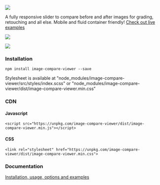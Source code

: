 ![](screenshots/logo.jpg)

A fully responsive slider to compare before and after images for grading, retouching and all else. Mobile and fluid container friendly! [Check out live examples](https://image-compare-viewer.netlify.com/)

![](screenshots/eg-1.jpg)

![](screenshots/eg-2.jpg)

### Installation

```
npm install image-compare-viewer --save
```

Stylesheet is available at "node_modules/image-compare-viewer/src/styles/index.scss" or "node_modules/image-compare-viewer/dist/image-compare-viewer.min.css"

### CDN

#### Javascript

```
<script src="https://unpkg.com/image-compare-viewer/dist/image-compare-viewer.min.js"></script>
```

#### CSS

```
<link rel="stylesheet" href="https://unpkg.com/image-compare-viewer/dist/image-compare-viewer.min.css">
```

### Documentation

[Installation, usage, options and examples](https://image-compare-viewer.netlify.com/)
